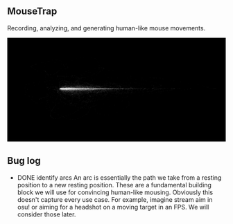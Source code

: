 ## MouseTrap

Recording, analyzing, and generating human-like mouse movements.

![Mouse data aligned to x-axis](cover.png "Mouse data aligned to x-axis")

## Bug log

* DONE identify arcs
   An arc is essentially the path we take from a resting position to a new
   resting position. These are a fundamental building block we will use for
   convincing human-like mousing.
       Obviously this doesn't capture every use case. For example, imagine
   stream aim in osu! or aiming for a headshot on a moving target in an
   FPS. We will consider those later.


